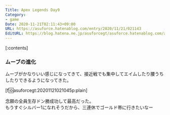 ```yaml
---
Title: Apex Legends Day9
Category:
- game
Date: 2020-11-21T02:11:43+09:00
URL: https://asuforce.hatenablog.com/entry/2020/11/21/021143
EditURL: https://blog.hatena.ne.jp/asuforcegt/asuforce.hatenablog.com/atom/entry/26006613655058329
---
```


[:contents]

###  ムーブの進化

ムーブがかなりいい感じになってきて、接近戦でも集中してエイムしたり腰うちしたりできるようになってきた。

[f:id:asuforcegt:20201121021045p:plain]

念願の全員生存ドン勝成功して最高だった。  
もうすぐシルバー1になれそうだから、三連休でゴールド帯に行きたいなー

